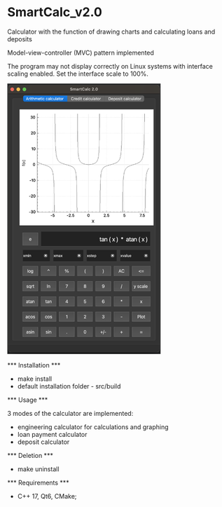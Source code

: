 # SmartCalc_v2.0
Calculator with the function of drawing charts and calculating loans and deposits

Model-view-controller (MVC) pattern implemented

The program may not display correctly on Linux systems with interface scaling enabled. 
Set the interface scale to 100%. 

<img src="materials/mainwindow.png" alt="preview" width="350">

*** Installation *** 

 - make install
 - default installation folder - src/build
 
*** Usage ***

3 modes of the calculator are implemented:
 - engineering calculator for calculations and graphing
 - loan payment calculator
 - deposit calculator

*** Deletion ***

 - make uninstall

*** Requirements ***

 - C++ 17, Qt6, CMake;
